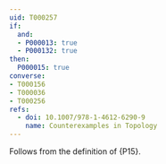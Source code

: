 ```yaml
---
uid: T000257
if:
  and:
  - P000013: true
  - P000132: true
then:
  P000015: true
converse:
- T000156
- T000036
- T000256
refs:
  - doi: 10.1007/978-1-4612-6290-9
    name: Counterexamples in Topology
---
```


Follows from the definition of {P15}.
